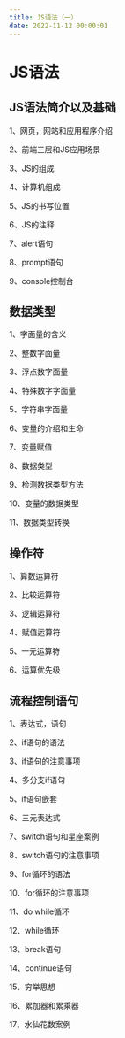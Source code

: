 ```yaml
---
title: JS语法（一）
date: 2022-11-12 00:00:01
---
```


# JS语法

## JS语法简介以及基础

1、网页，网站和应用程序介绍

2、前端三层和JS应用场景

3、JS的组成

4、计算机组成

5、JS的书写位置

6、JS的注释

7、alert语句

8、prompt语句

9、console控制台

## 数据类型

1、字面量的含义

2、整数字面量

3、浮点数字面量

4、特殊数字字面量

5、字符串字面量

6、变量的介绍和生命

7、变量赋值

8、数据类型

9、检测数据类型方法

10、变量的数据类型

11、数据类型转换

## 操作符

1、算数运算符

2、比较运算符

3、逻辑运算符

4、赋值运算符

5、一元运算符

6、运算优先级

## 流程控制语句

1、表达式，语句

2、if语句的语法

3、if语句的注意事项

4、多分支if语句

5、if语句嵌套

6、三元表达式

7、switch语句和星座案例

8、switch语句的注意事项

9、for循环的语法

10、for循环的注意事项

11、do while循环

12、while循环

13、break语句

14、continue语句

15、穷举思想

16、累加器和累乘器

17、水仙花数案例